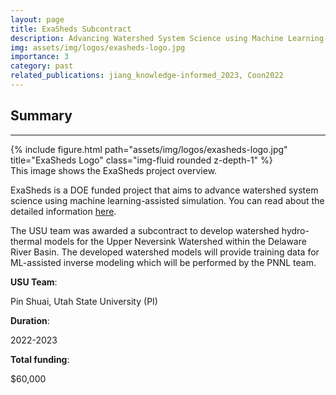 ```yaml
---
layout: page
title: ExaSheds Subcontract
description: Advancing Watershed System Science using Machine Learning-Assisted Simulation
img: assets/img/logos/exasheds-logo.jpg
importance: 3
category: past
related_publications: jiang_knowledge-informed_2023, Coon2022
---
```


## Summary
---
<div class="row">
    <div class="col-sm mt-3 mt-md-0">
        {% include figure.html path="assets/img/logos/exasheds-logo.jpg" title="ExaSheds Logo" class="img-fluid rounded z-depth-1" %}
    </div>
</div>
<div class="caption">
    This image shows the ExaSheds project overview.
</div>

ExaSheds is a DOE funded project that aims to advance watershed system science using machine learning-assisted simulation. You can read about the detailed information [here](https://exasheds.org/about/).

The USU team was awarded a subcontract to develop watershed hydro-thermal models for the Upper Neversink Watershed within the Delaware River Basin. The developed watershed models will provide training data for ML-assisted inverse modeling which will be performed by the PNNL team. 

**USU Team**: 

Pin Shuai, Utah State University (PI)

**Duration**: 

2022-2023

**Total funding**: 

$60,000
